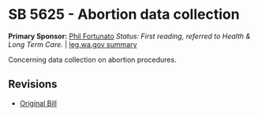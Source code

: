 # SB 5625 - Abortion data collection
**Primary Sponsor:** [Phil Fortunato](/person/leg/phil.fortunato.md)
*Status: First reading, referred to Health & Long Term Care.* | [leg.wa.gov summary](https://app.leg.wa.gov/billsummary?BillNumber=5625&Year=2021)

Concerning data collection on abortion procedures.

## Revisions
* [Original Bill](1/)
